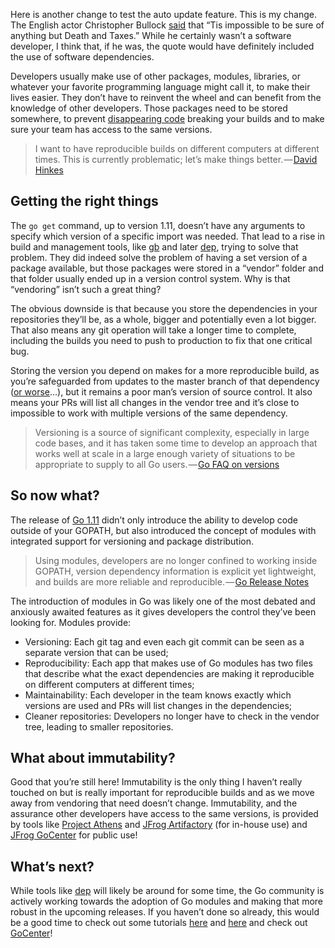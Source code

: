 Here is another change to test the auto update feature.
This is my change. 
The English actor Christopher Bullock [said](https://www.mightytaxes.com/death-taxes-quote-history/) that “Tis impossible to be sure of anything but Death and Taxes.” While he certainly wasn’t a software developer, I think that, if he was, the quote would have definitely included the use of software dependencies.

Developers usually make use of other packages, modules, libraries, or whatever your favorite programming language might call it, to make their lives easier. They don’t have to reinvent the wheel and can benefit from the knowledge of other developers. Those packages need to be stored somewhere, to prevent [disappearing code](https://www.theregister.co.uk/2016/03/23/npm_left_pad_chaos/) breaking your builds and to make sure your team has access to the same versions.

> I want to have reproducible builds on different computers at different times. This is currently problematic; let’s make things better. — [David Hinkes](https://plus.google.com/+DavidHinkes/posts/gczN5SQ94ek)

## Getting the right things

The `go get` command, up to version 1.11, doesn’t have any arguments to specify which version of a specific import was needed. That lead to a rise in build and management tools, like [gb](https://getgb.io/) and later [dep](https://golang.github.io/dep/), trying to solve that problem. They did indeed solve the problem of having a set version of a package available, but those packages were stored in a “vendor” folder and that folder usually ended up in a version control system. Why is that “vendoring” isn’t such a great thing?

The obvious downside is that because you store the dependencies in your repositories they’ll be, as a whole, bigger and potentially even a lot bigger. That also means any git operation will take a longer time to complete, including the builds you need to push to production to fix that one critical bug.

Storing the version you depend on makes for a more reproducible build, as you’re safeguarded from updates to the master branch of that dependency ([or worse](https://www.theregister.co.uk/2016/03/23/npm_left_pad_chaos/)…), but it remains a poor man’s version of source control. It also means your PRs will list all changes in the vendor tree and it’s close to impossible to work with multiple versions of the same dependency.

> Versioning is a source of significant complexity, especially in large code bases, and it has taken some time to develop an approach that works well at scale in a large enough variety of situations to be appropriate to supply to all Go users. — [Go FAQ on versions](https://golang.org/doc/faq#get_version)

## So now what?

The release of [Go 1.11](https://golang.org/doc/go1.11#modules) didn’t only introduce the ability to develop code outside of your GOPATH, but also introduced the concept of modules with integrated support for versioning and package distribution.

> Using modules, developers are no longer confined to working inside GOPATH, version dependency information is explicit yet lightweight, and builds are more reliable and reproducible. — [Go Release Notes](https://golang.org/doc/go1.11#modules)

The introduction of modules in Go was likely one of the most debated and anxiously awaited features as it gives developers the control they’ve been looking for. Modules provide:

* Versioning: Each git tag and even each git commit can be seen as a separate version that can be used;
* Reproducibility: Each app that makes use of Go modules has two files that describe what the exact dependencies are making it reproducible on different computers at different times;
* Maintainability: Each developer in the team knows exactly which versions are used and PRs will list changes in the dependencies;
* Cleaner repositories: Developers no longer have to check in the vendor tree, leading to smaller repositories.

## What about immutability?

Good that you’re still here! Immutability is the only thing I haven’t really touched on but is really important for reproducible builds and as we move away from vendoring that need doesn’t change. Immutability, and the assurance other developers have access to the same versions, is provided by tools like [Project Athens](https://github.com/gomods/athens) and [JFrog Artifactory](https://jfrog.com/artifactory/) (for in-house use) and [JFrog GoCenter](https://jfrog.com/gocenter/) for public use!

## What’s next?

While tools like [dep](https://github.com/golang/dep) will likely be around for some time, the Go community is actively working towards the adoption of Go modules and making that more robust in the upcoming releases. If you haven’t done so already, this would be a good time to check out some tutorials [here](https://roberto.selbach.ca/intro-to-go-modules/) and [here](https://ukiahsmith.com/blog/a-gentle-introduction-to-golang-modules/) and check out [GoCenter](https://jfrog.com/gocenter/)!
